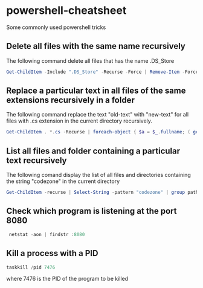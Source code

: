 # powershell-cheatsheet

Some commonly used powershell tricks

## Delete all files with the same name recursively

The following command delete all files that has the name .DS_Store

```powershell
Get-ChildItem -Include ".DS_Store" -Recurse -Force | Remove-Item -Force –Recurse
```

## Replace a particular text in all files of the same extensions recursively in a folder

The following command replace the text "old-text" with "new-text" for all files with .cs extension in the current directory recursively.

```powershell
Get-ChildItem . *.cs -Recurse | foreach-object { $a = $_.fullname; ( get-content $a ) | foreach-object { $_ -replace "old-text","new-text" } | set-content $a }
```

## List all files and folder containing a particular text recursively

The following comand display the list of all files and directories containing the string "codezone" in the current directory 

```powershell
Get-ChildItem -recurse | Select-String -pattern "codezone" | group path | select name
```

## Check which program is listening at the port 8080

```powershell
 netstat -aon | findstr :8080
```

## Kill a process with a PID

```powershell
taskkill /pid 7476
```

where 7476 is the PID of the program to be killed
